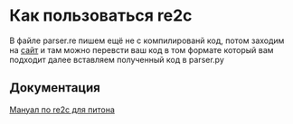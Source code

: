 # Как пользоваться re2c

В файле parser.re пишем ещё не с компилированй код, потом заходим на [сайт](https://re2c.org/playground/?example=c/01_basic.re) и там можно перевсти ваш код в том формате который вам подходит далее вставляем полученный код в parser.py

## Документация

[Мануал по re2c для питона](https://re2c.org/manual/manual_py.html)
